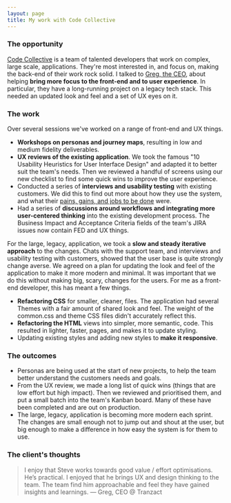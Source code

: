 ```yaml
---
layout: page
title: My work with Code Collective
---
```


### The opportunity

[Code Collective](https://codecollective.com/) is a team of talented developers that work on complex, large scale, applications. They're most interested in, and focus on, making the back-end of their work rock solid. I talked to [Greg, the CEO](https://codecollective.com/our-team/), about helping **bring more focus to the front-end and to user experience**. In particular, they have a long-running project on a legacy tech stack. This needed an updated look and feel and a set of UX eyes on it.

### The work

Over several sessions we've worked on a range of front-end and UX things.

- **Workshops on personas and journey maps**, resulting in low and medium fidelity deliverables.
- **UX reviews of the existing application**. We took the famous "10 Usability Heuristics for User Interface Design" and adapted it to better suit the team's needs. Then we reviewed a handful of screens using our new checklist to find some quick wins to improve the user experience.
- Conducted a series of **interviews and usability testing** with existing customers. We did this to find out more about how they use the system, and what their [pains, gains, and jobs to be done](https://naga.co.za/img/tools/value-proposition-jobs-gains-pains.png) were.
- Had a series of **discussions around workflows and integrating more user-centered thinking** into the existing development process. The Business Impact and Acceptance Criteria fields of the team's JIRA issues now contain FED and UX things.

For the large, legacy, application, we took a **slow and steady iterative approach** to the changes. Chats with the support team, and interviews and usability testing with customers, showed that the user base is quite strongly change averse. We agreed on a plan for updating the look and feel of the application to make it more modern and minimal. It was important that we do this without making big, scary, changes for the users. For me as a front-end developer, this has meant a few things.

- **Refactoring CSS** for smaller, cleaner, files. The application had several Themes with a fair amount of shared look and feel. The weight of the common.css and theme CSS files didn't accurately reflect this.
- **Refactoring the HTML** views into simpler, more semantic, code. This resulted in lighter, faster, pages, and makes it to update styling.
- Updating existing styles and adding new styles to **make it responsive**.

### The outcomes

- Personas are being used at the start of new projects, to help the team better understand the customers needs and goals.
- From the UX review, we made a long list of quick wins (things that are low effort but high impact). Then we reviewed and prioritised them, and put a small batch into the team's Kanban board. Many of these have been completed and are out on production.
- The large, legacy, application is becoming more modern each sprint. The changes are small enough not to jump out and shout at the user, but big enough to make a difference in how easy the system is for them to use.

### The client's thoughts

> I enjoy that Steve works towards good value / effort optimisations. He’s practical. I enjoyed that he brings UX and design thinking to the team. The team find him approachable and feel they have gained insights and learnings.
— Greg, CEO @ Tranzact
